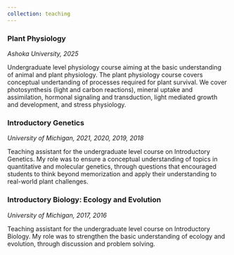 ```yaml
---
collection: teaching
---
```


### **Plant Physiology**
*Ashoka University, 2025*

Undergraduate level physiology course aiming at the basic understanding of animal and plant physiology. The plant physiology course covers conceptual undertanding of processes required for plant survival. We cover photosynthesis (light and carbon reactions), mineral uptake and assimilation, hormonal signaling and transduction, light mediated growth and development, and stress physiology.

### **Introductory Genetics**
*University of Michigan, 2021, 2020, 2019, 2018*

Teaching assistant for the undergraduate level course on Introductory Genetics. My role was to ensure a conceptual understanding of topics in quantitative and molecular genetics, through questions that encouraged students to think beyond memorization and apply their understanding to real-world plant challenges. 

### **Introductory Biology: Ecology and Evolution**
*University of Michigan, 2017, 2016*

Teaching assistant for the undergraduate level course on Introductory Biology. My role was to strengthen the basic understanding of ecology and evolution, through discussion and problem solving. 


